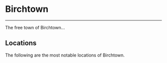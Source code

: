# Birchtown
___
The free town of Birchtown...

## Locations
The following are the most notable locations of Birchtown.

